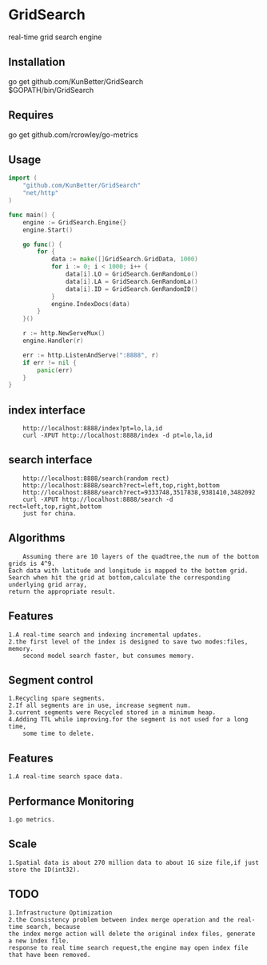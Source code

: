 GridSearch
==========
real-time grid search engine

Installation
-----
go get github.com/KunBetter/GridSearch  
$GOPATH/bin/GridSearch

Requires
-----
go get github.com/rcrowley/go-metrics

Usage
-----
```go
import (
	"github.com/KunBetter/GridSearch"
	"net/http"
)

func main() {
	engine := GridSearch.Engine{}
	engine.Start()

	go func() {
		for {
			data := make([]GridSearch.GridData, 1000)
			for i := 0; i < 1000; i++ {
				data[i].LO = GridSearch.GenRandomLo()
				data[i].LA = GridSearch.GenRandomLa()
				data[i].ID = GridSearch.GenRandomID()
			}
			engine.IndexDocs(data)
		}
	}()

	r := http.NewServeMux()
	engine.Handler(r)

	err := http.ListenAndServe(":8888", r)
	if err != nil {
		panic(err)
	}
}
```

index interface
-----
```
	http://localhost:8888/index?pt=lo,la,id
	curl -XPUT http://localhost:8888/index -d pt=lo,la,id
```
search interface
-----
```
	http://localhost:8888/search(random rect)
	http://localhost:8888/search?rect=left,top,right,bottom
	http://localhost:8888/search?rect=9333748,3517838,9381410,3482092
	curl -XPUT http://localhost:8888/search -d rect=left,top,right,bottom
	just for china.
```
Algorithms
-----
		Assuming there are 10 layers of the quadtree,the num of the bottom grids is 4^9.  
	Each data with latitude and longitude is mapped to the bottom grid.  
	Search when hit the grid at bottom,calculate the corresponding underlying grid array,  
	return the appropriate result.
Features
-----
	1.A real-time search and indexing incremental updates. 
	2.the first level of the index is designed to save two modes:files, memory.  
		second model search faster, but consumes memory.
Segment control
-----
	1.Recycling spare segments.
	2.If all segments are in use, increase segment num.
	3.current segments were Recycled stored in a minimum heap.
	4.Adding TTL while improving.for the segment is not used for a long time,  
		some time to delete.
Features
-----
	1.A real-time search space data.

Performance Monitoring
-----
	1.go metrics.
Scale
-----
	1.Spatial data is about 270 million data to about 1G size file,if just store the ID(int32).
TODO
-----
	1.Infrastructure Optimization
	2.the Consistency problem between index merge operation and the real-time search, because   
	the index merge action will delete the original index files, generate a new index file.  
	response to real time search request,the engine may open index file that have been removed.